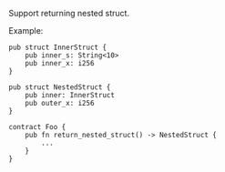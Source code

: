 Support returning nested struct.

Example:
```
pub struct InnerStruct {
    pub inner_s: String<10>
    pub inner_x: i256
}

pub struct NestedStruct {
    pub inner: InnerStruct
    pub outer_x: i256
}

contract Foo {
    pub fn return_nested_struct() -> NestedStruct {
        ...
    }
}
```
